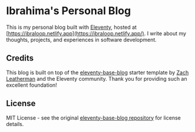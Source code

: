 # Ibrahima's Personal Blog

This is my personal blog built with [Eleventy](https://www.11ty.dev/), hosted at [https://ibraloop.netlify.app](https://ibraloop.netlify.app/). I write about my thoughts, projects, and experiences in software development.


## Credits

This blog is built on top of the [eleventy-base-blog](https://github.com/11ty/eleventy-base-blog) starter template by [Zach Leatherman](https://github.com/zachleat) and the Eleventy community. Thank you for providing such an excellent foundation!

## License

MIT License - see the original [eleventy-base-blog repository](https://github.com/11ty/eleventy-base-blog) for license details.
